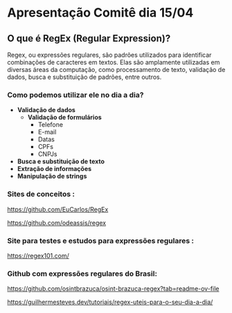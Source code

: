 # Apresentação Comitê dia 15/04

## O que é RegEx (Regular Expression)?

Regex, ou expressões regulares, são padrões utilizados para identificar combinações de caracteres em textos. Elas são amplamente utilizadas em diversas áreas da computação, como processamento de texto, validação de dados, busca e substituição de padrões, entre outros.

### Como podemos utilizar ele no dia a dia?

- **Validação de dados**
    - **Validação de formulários**
        - Telefone
        - E-mail
        - Datas
        - CPFs
        - CNPJs
- **Busca e substituição de texto**
- **Extração de informações**
- **Manipulação de strings**



### Sites de conceitos :

https://github.com/EuCarlos/RegEx

https://github.com/odeassis/regex

### Site para testes e estudos para expressões regulares :

https://regex101.com/

### Github com expressões regulares do Brasil:

https://github.com/osintbrazuca/osint-brazuca-regex?tab=readme-ov-file

https://guilhermesteves.dev/tutoriais/regex-uteis-para-o-seu-dia-a-dia/
